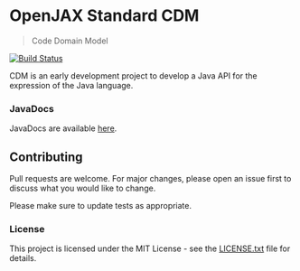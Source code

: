 # OpenJAX Standard CDM

> Code Domain Model

[![Build Status](https://travis-ci.org/openjax/standard-cdm.png)](https://travis-ci.org/openjax/standard-cdm)

CDM is an early development project to develop a Java API for the expression of the Java language.

### JavaDocs

JavaDocs are available [here](https://standard.openjax.org/cdm/apidocs/).

## Contributing

Pull requests are welcome. For major changes, please open an issue first to discuss what you would like to change.

Please make sure to update tests as appropriate.

### License

This project is licensed under the MIT License - see the [LICENSE.txt](LICENSE.txt) file for details.